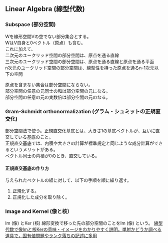 ## Linear Algebra (線型代数)

### Subspace (部分空間)
Wを線形空間Vの空でない部分集合とする。  
WはV自身と0ベクトル（原点）も含む。  
これに加えて、  
二次元のユークリッド空間の部分空間は、原点を通る直線  
三次元のユークリッド空間の部分空間は、原点を通る直線と原点を通る平面  
n次元のユークリッド空間の部分空間は、線型性を持った原点を通るn-1次元以下の空間  

原点を含まない集合は部分空間にならない。  
部分空間の任意の元同士の和は部分空間の元になる。  
部分空間の任意の元の実数倍は部分空間の元のなる。


### Gram-Schmidt orthonormalization (グラム・シュミットの正規直交化)
部分空間法で使う。正規直交化基底とは、大きさ1の基底ベクトルが、互いに直交している基底のこと。  
正規直交基底では、内積や大きさの計算が標準規定と同じような成分計算ができるというメリットがある。  
ベクトル同士の内積が0のとき、直交している。  

#### 正規直交基底の作り方
与えられたベクトルの組に対して、以下の手順を順に繰り返す。
1. 正規化する。
2. 正規化した成分を取り除く。

### Image and Kernel (像と核）
Im (像) とKer (核) 
線形変換で移った先の部分空間のことをIm (像) という。
[線型代数で像Imと核Kerの意味・イメージをわかりやすく説明。単射かどうか調べる道具で，固有値問題やランク落ちの記述に多用](http://study-guide.hatenablog.jp/entry/20150307/p1)
